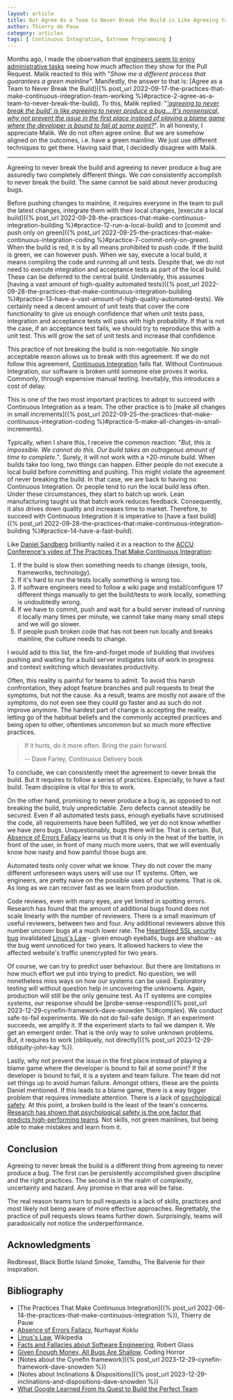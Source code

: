 ```yaml
---
layout: article
title: But Agree As a Team to Never Break the Build is Like Agreeing to Never Produce a Bug
author: Thierry de Pauw
category: articles
tags: [ Continuous Integration, Extreme Programming ]
---
```


Months ago, I made the observation that [engineers seem to enjoy administrative tasks](https://www.linkedin.com/posts/tdpauw_against-all-common-beliefs-i-start-to-think-activity-7049411800001339394-t2F-) seeing how much affection they show for the Pull Request. Malik reacted to this with "*Show me a different process that guarantees a green mainline*". Manifestly, the answer to that is: [Agree as a Team to Never Break the Build]({% post_url 2022-09-17-the-practices-that-make-continuous-integration-team-working %}#practice-2-agree-as-a-team-to-never-break-the-build). To this, Malik replied: "*['agreeing to never break the build' is like agreeing to never produce a bug... It's nonsensical, why not prevent the issue in the first place instead of playing a blame game where the developer is bound to fail at some point?](https://www.linkedin.com/feed/update/urn:li:activity:7049411800001339394?commentUrn=urn%3Ali%3Acomment%3A%28activity%3A7049411800001339394%2C7049436590376394753%29&replyUrn=urn%3Ali%3Acomment%3A%28activity%3A7049411800001339394%2C7050175525402615809%29&dashCommentUrn=urn%3Ali%3Afsd_comment%3A%287049436590376394753%2Curn%3Ali%3Aactivity%3A7049411800001339394%29&dashReplyUrn=urn%3Ali%3Afsd_comment%3A%287050175525402615809%2Curn%3Ali%3Aactivity%3A7049411800001339394%29)*". In all honesty, I appreciate Malik. We do not often agree online. But we are somehow aligned on the outcomes, i.e. have a green mainline. We just use different techniques to get there. Having said that, I decidedly disagree with Malik.

---

Agreeing to never break the build and agreeing to never produce a bug are assuredly two completely different things. We *can* consistently accomplish to never break the build. The same cannot be said about never producing bugs.

Before pushing changes to mainline, it requires everyone in the team to pull the latest changes, integrate them with their local changes, [execute a local build]({% post_url 2022-09-28-the-practices-that-make-continuous-integration-building %}#practice-12-run-a-local-build) and to [commit and push only on green]({% post_url 2022-09-25-the-practices-that-make-continuous-integration-coding %}#practice-7-commit-only-on-green). When the build is red, it is by all means prohibited to push code. If the build is green, we can however push. When we say, execute a local build, it means compiling the code and running all unit tests. Despite that, we do not need to execute integration and acceptance tests as part of the local build. These can be deferred to the central build. Undeniably, this assumes [having a vast amount of high-quality automated tests]({% post_url 2022-09-28-the-practices-that-make-continuous-integration-building %}#practice-13-have-a-vast-amount-of-high-quality-automated-tests). We certainly need a decent amount of unit tests that cover the core functionality to give us enough confidence that when unit tests pass, integration and acceptance tests will pass with high probability. If that is not the case, if an acceptance test fails, we should try to reproduce this with a unit test. This will grow the set of unit tests and increase that confidence.

This practice of not breaking the build is non-negotiable. No single acceptable reason allows us to break with this agreement. If we do not follow this agreement, [Continuous Integration](https://martinfowler.com/articles/originalContinuousIntegration.html) falls flat. Without Continuous Integration, our software is broken until someone else proves it works. Commonly, through expensive manual testing. Inevitably, this introduces a cost of delay.

This is one of the two most important practices to adopt to succeed with Continuous Integration as a team. The other practice is to [make all changes in small increments]({% post_url 2022-09-25-the-practices-that-make-continuous-integration-coding %}#practice-5-make-all-changes-in-small-increments).

Typically, when I share this, I receive the common reaction: "*But, this is impossible. We cannot do this. Our build takes an outrageous amount of time to complete.*". Surely, it will not work with a +20-minute build. When builds take too long, two things can happen. Either people do not execute a local build before committing and pushing. This might violate the agreement of never breaking the build. In that case, we are back to having no Continuous Integration. Or people tend to run the local build less often. Under these circumstances, they start to batch up work. Lean manufacturing taught us that batch work reduces feedback. Consequently, it also drives down quality and increases time to market. Therefore, to succeed with Continuous Integration it is imperative to [have a fast build]({% post_url 2022-09-28-the-practices-that-make-continuous-integration-building %}#practice-14-have-a-fast-build).

Like [Daniel Sandberg](https://www.youtube.com/channel/UCtk6SnXE64MiIWy0HlFsHIw) brilliantly nailed it in a reaction to the [ACCU Conference's video of The Practices That Make Continuous Integration](https://www.youtube.com/watch?v=G3PZo70KcSA):

1. If the build is slow then something needs to change (design, tools, frameworks, technology).
2. If it's hard to run the tests locally something is wrong too.
3. If software engineers need to follow a wiki page and install/configure 17 different things manually to get the build/tests to work locally, something is undoubtedly wrong.
4. If we have to commit, push and wait for a build server instead of running it locally many times per minute, we cannot take many many small steps and we will go slower.
5. If people push broken code that has not been run locally and breaks mainline, the culture needs to change.

I would add to this list, the fire-and-forget mode of building that involves pushing and waiting for a build server instigates lots of work in progress and context switching which devastates productivity.

Often, this reality is painful for teams to admit. To avoid this harsh confrontation, they adopt feature branches and pull requests to treat the symptoms, but not the cause. As a result, teams are mostly not aware of the symptoms, do not even see they could go faster and as such do not improve anymore. The hardest part of change is accepting the reality, letting go of the habitual beliefs and the commonly accepted practices and being open to other, oftentimes uncommon but so much more effective practices.

> If it hurts, do it more often. Bring the pain forward.
>
> -- Dave Farley, Continuous Delivery book

To conclude, we can consistently meet the agreement to never break the build. But it requires to follow a series of practices. Especially, to have a fast build. Team discipline is vital for this to work.

On the other hand, promising to never produce a bug is, as opposed to not breaking the build, truly unpredictable. Zero defects cannot steadily be secured. Even if all automated tests pass, enough eyeballs have scrutinised the code, all requirements have been fulfilled, we yet do not know whether we have zero bugs. Unquestionably, bugs there will be. That is certain. But, [Absence of Errors Fallacy](https://nurhayatkoklu.medium.com/the-absence-of-errors-fallacy-embracing-comprehensive-software-testing-with-a-smile-176e331c386d) learns us that it is only in the heat of the battle, in front of the user, in front of many much more users, that we will eventually know how nasty and how painful those bugs are.

Automated tests only cover what we know. They do not cover the many different unforeseen ways users will use our IT systems. Often, we engineers, are pretty naive on the possible uses of our systems. That is ok. As long as we can recover fast as we learn from production.

Code reviews, even with many eyes, are yet limited in spotting errors. Research has found that the amount of additional bugs found does not scale linearly with the number of reviewers. There is a small maximum of useful reviewers, between two and four. Any additional reviewers above this number uncover bugs at a much lower rate. The [Heartbleed SSL security bug](https://en.wikipedia.org/wiki/Heartbleed) invalidated [Linus's Law](https://en.wikipedia.org/wiki/Linus%27s_law) - given enough eyeballs, bugs are shallow - as the bug went unnoticed for two years. It allowed hackers to view the affected website's traffic unencrypted for two years.

Of course, we can try to predict user behaviour. But there are limitations in how much effort we put into trying to predict. No question, we will nonetheless miss ways on how our systems can be used. Exploratory testing will without question help in uncovering the unknowns. Again, production will still be the only genuine test. As IT systems are complex systems, our response should be [probe-sense-respond]({% post_url 2023-12-29-cynefin-framework-dave-snowden %}#complex). We conduct safe-to-fail experiments. We do not do fail-safe design. If an experiment succeeds, we amplify it. If the experiment starts to fail we dampen it. We get an emergent order. That is the only way to solve unknown problems. But, it requires to work [obliquely, not directly]({% post_url 2023-12-29-obliquity-john-kay %}).

Lastly, why not prevent the issue in the first place instead of playing a blame game where the developer is bound to fail at some point? If the developer is bound to fail, it is a system and team failure. The team did not set things up to avoid human failure. Amongst others, these are the points Daniel mentioned. If this leads to a blame game, there is a way bigger problem that requires immediate attention. There is a lack of [psychological safety](https://en.wikipedia.org/wiki/Psychological_safety). At this point, a broken build is the least of the team's concerns. [Research has shown that psychological safety is the one factor that predicts high-performing teams](https://www.nytimes.com/2016/02/28/magazine/what-google-learned-from-its-quest-to-build-the-perfect-team.html). Not skills, not green mainlines, but being able to make mistakes and learn from it.

## Conclusion

Agreeing to never break the build is a different thing from agreeing to never produce a bug. The first can be persistently accomplished given discipline and the right practices. The second is in the realm of complexity, uncertainty and hazard. Any promise in that area will be false.

The real reason teams turn to pull requests is a lack of skills, practices and most likely not being aware of more effective approaches. Regrettably, the practice of pull requests slows teams further down. Surprisingly, teams will paradoxically not notice the underperformance.

## Acknowledgments

Redbreast, Black Bottle Island Smoke, Tamdhu, The Balvenie for their inspiration.

## Bibliography

- [The Practices That Make Continuous Integration]({% post_url 2022-06-14-the-practices-that-make-continuous-integration %}), Thierry de Pauw
- [Absence of Errors Fallacy](https://nurhayatkoklu.medium.com/the-absence-of-errors-fallacy-embracing-comprehensive-software-testing-with-a-smile-176e331c386d), Nurhayat Koklu
- [Linus's Law](https://en.wikipedia.org/wiki/Linus%27s_law), Wikipedia
- [Facts and Fallacies about Software Engineering](https://www.goodreads.com/book/show/83792.Facts_and_Fallacies_of_Software_Engineering), Robert Glass
- [Given Enough Money, All Bugs Are Shallow](https://blog.codinghorror.com/given-enough-money-all-bugs-are-shallow/), Coding Horror
- [Notes about the Cynefin framework]({% post_url 2023-12-29-cynefin-framework-dave-snowden %})
- [Notes about Inclinations & Dispositions]({% post_url 2023-12-29-inclinations-and-dispositions-dave-snowden %})
- [What Google Learned From Its Quest to Build the Perfect Team](https://www.nytimes.com/2016/02/28/magazine/what-google-learned-from-its-quest-to-build-the-perfect-team.html)

